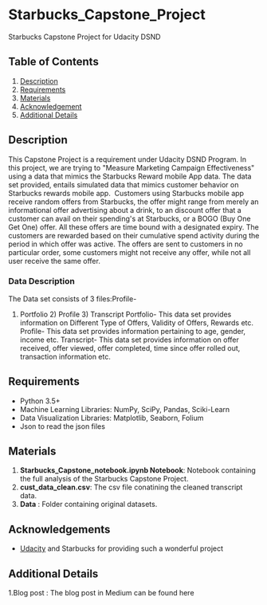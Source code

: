 # Starbucks_Capstone_Project
Starbucks Capstone Project for Udacity DSND

## Table of Contents
1. [Description](#description)
2. [Requirements](#requirements)
3. [Materials](#materials)
4. [Acknowledgement](#acknowledgement)
5. [Additional Details](#details)

<a name="descripton"></a>
## Description
This Capstone Project is a requirement under Udacity DSND Program.
In this project, we are trying to "Measure Marketing Campaign Effectiveness" using a data that mimics the Starbucks Reward mobile App data.
The data set provided, entails simulated data that mimics customer behavior on Starbucks rewards mobile app. 
Customers using Starbucks mobile app receive random offers from Starbucks, the offer might range from merely an informational offer advertising about a drink, to an discount offer that a customer can avail on their spending's at Starbucks, or a BOGO (Buy One Get One) offer.
All these offers are time bound with a designated expiry. The customers are rewarded based on their cumulative spend activity during the period in which offer was active. The offers are sent to customers in no particular order, some customers might not receive any offer, while not all user receive the same offer.
### Data Description
The Data set consists of 3 files:Profile-
1) Portfolio 2) Profile 3) Transcript
Portfolio- This data set provides information on Different Type of Offers, Validity of Offers, Rewards etc.
Profile- This data set provides information pertaining to age, gender, income etc.
Transcript- This data set provides information on offer received, offer viewed, offer completed, time since offer rolled out, transaction information etc.

<a name="requirements"></a>
## Requirements
* Python 3.5+
* Machine Learning Libraries: NumPy, SciPy, Pandas, Sciki-Learn
* Data Visualization Libraries: Matplotlib, Seaborn, Folium
* Json to read the json files

<a name="materials"></a>
## Materials
1. **Starbucks_Capstone_notebook.ipynb Notebook**: Notebook containing the full analysis of the Starbucks Capstone Project.
2. **cust_data_clean.csv**: The csv file conatining the cleaned transcript data.
3. **Data** : Folder containing original datasets.

<a name="acknowledgement"></a>
## Acknowledgements
* [Udacity](https://www.udacity.com/) and Starbucks for providing such a wonderful project

<a name="details"></a>
## Additional Details

1.Blog post : The blog post in Medium can be found  here 

